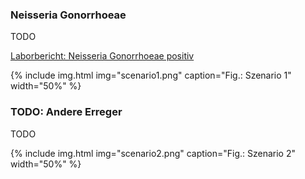 ### Neisseria Gonorrhoeae

TODO

[Laborbericht: Neisseria Gonorrhoeae positiv](Bundle-1Doc-NeisseriaGonorrhoeae.html)

{% include img.html img="scenario1.png" caption="Fig.: Szenario 1" width="50%" %}


### TODO: Andere Erreger

TODO

{% include img.html img="scenario2.png" caption="Fig.: Szenario 2" width="50%" %}
